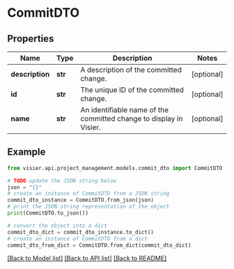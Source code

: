 # CommitDTO


## Properties

Name | Type | Description | Notes
------------ | ------------- | ------------- | -------------
**description** | **str** | A description of the committed change. | [optional] 
**id** | **str** | The unique ID of the committed change. | [optional] 
**name** | **str** | An identifiable name of the committed change to display in Visier. | [optional] 

## Example

```python
from visier.api.project_management.models.commit_dto import CommitDTO

# TODO update the JSON string below
json = "{}"
# create an instance of CommitDTO from a JSON string
commit_dto_instance = CommitDTO.from_json(json)
# print the JSON string representation of the object
print(CommitDTO.to_json())

# convert the object into a dict
commit_dto_dict = commit_dto_instance.to_dict()
# create an instance of CommitDTO from a dict
commit_dto_from_dict = CommitDTO.from_dict(commit_dto_dict)
```
[[Back to Model list]](../README.md#documentation-for-models) [[Back to API list]](../README.md#documentation-for-api-endpoints) [[Back to README]](../README.md)


